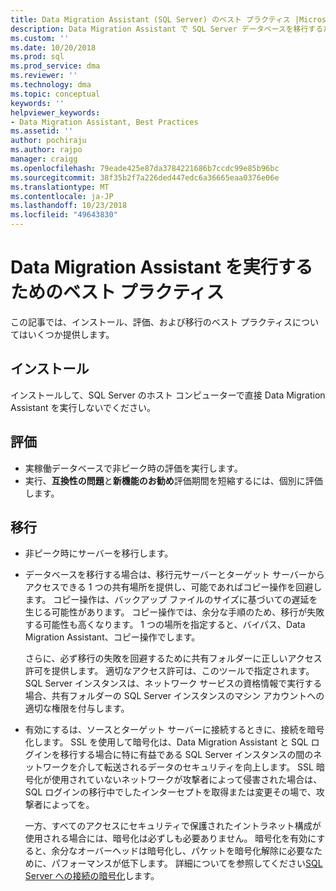 ```yaml
---
title: Data Migration Assistant (SQL Server) のベスト プラクティス |Microsoft Docs
description: Data Migration Assistant で SQL Server データベースを移行するためのベスト プラクティスについて説明します
ms.custom: ''
ms.date: 10/20/2018
ms.prod: sql
ms.prod_service: dma
ms.reviewer: ''
ms.technology: dma
ms.topic: conceptual
keywords: ''
helpviewer_keywords:
- Data Migration Assistant, Best Practices
ms.assetid: ''
author: pochiraju
ms.author: rajpo
manager: craigg
ms.openlocfilehash: 79eade425e87da3784221686b7ccdc99e85b96bc
ms.sourcegitcommit: 38f35b2f7a226ded447edc6a36665eaa0376e06e
ms.translationtype: MT
ms.contentlocale: ja-JP
ms.lasthandoff: 10/23/2018
ms.locfileid: "49643830"
---
```

# <a name="best-practices-for-running-data-migration-assistant"></a>Data Migration Assistant を実行するためのベスト プラクティス
この記事では、インストール、評価、および移行のベスト プラクティスについてはいくつか提供します。

## <a name="installation"></a>インストール
インストールして、SQL Server のホスト コンピューターで直接 Data Migration Assistant を実行しないでください。

## <a name="assessment"></a>評価
- 実稼働データベースで非ピーク時の評価を実行します。
- 実行、**互換性の問題**と**新機能のお勧め**評価期間を短縮するには、個別に評価します。

## <a name="migration"></a>移行
- 非ピーク時にサーバーを移行します。

- データベースを移行する場合は、移行元サーバーとターゲット サーバーからアクセスできる 1 つの共有場所を提供し、可能であればコピー操作を回避します。 コピー操作は、バックアップ ファイルのサイズに基づいての遅延を生じる可能性があります。 コピー操作では、余分な手順のため、移行が失敗する可能性も高くなります。 1 つの場所を指定すると、バイパス、Data Migration Assistant、コピー操作でします。
 
    さらに、必ず移行の失敗を回避するために共有フォルダーに正しいアクセス許可を提供します。 適切なアクセス許可は、このツールで指定されます。 SQL Server インスタンスは、ネットワーク サービスの資格情報で実行する場合、共有フォルダーの SQL Server インスタンスのマシン アカウントへの適切な権限を付与します。

- 有効にするは、ソースとターゲット サーバーに接続するときに、接続を暗号化します。 SSL を使用して暗号化は、Data Migration Assistant と SQL ログインを移行する場合に特に有益である SQL Server インスタンスの間のネットワークを介して転送されるデータのセキュリティを向上します。 SSL 暗号化が使用されていないネットワークが攻撃者によって侵害された場合は、SQL ログインの移行中でしたインターセプトを取得または変更その場で、攻撃者によってを。

    一方、すべてのアクセスにセキュリティで保護されたイントラネット構成が使用される場合には、暗号化は必ずしも必要ありません。 暗号化を有効にすると、余分なオーバーヘッドは暗号化し、パケットを暗号化解除に必要なために、パフォーマンスが低下します。 詳細についてを参照してください[SQL Server への接続の暗号化](https://go.microsoft.com/fwlink/?linkid=832513)します。
